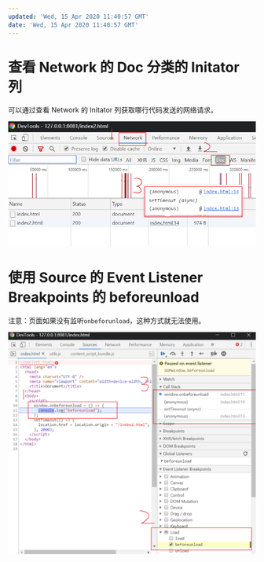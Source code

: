 ```yaml
---
updated: 'Wed, 15 Apr 2020 11:40:57 GMT'
date: 'Wed, 15 Apr 2020 11:40:57 GMT'
---
```


# 查看 Network 的 Doc 分类的 Initator 列

可以通过查看 Network 的 Initator 列获取哪行代码发送的网络请求。

![chrome-redirect-break-point1](./images/chrome-redirect-break-point1.png)

# 使用 Source 的 Event Listener Breakpoints 的 beforeunload

注意：页面如果没有监听`onbeforunload`，这种方式就无法使用。

![chrome-redirect-break-point2](./images/chrome-redirect-break-point2.png)
